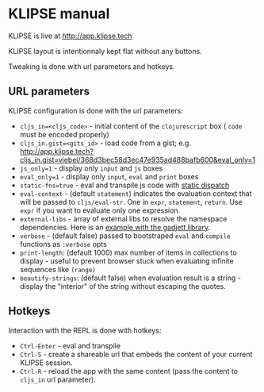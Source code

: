 # KLIPSE manual

KLIPSE is live at http://app.klipse.tech

KLIPSE layout is intentionnaly kept flat without any buttons.

Tweaking is done with url parameters and hotkeys.

## URL parameters

KLIPSE configuration is done with the url parameters:


* `cljs_in=<cljs_code>` - initial content of the `clojurescript` box ( `code` must be encoded properly)
* `cljs_in.gist=<gits_id>` - load code from a gist;  e.g. http://app.klipse.tech?cljs_in.gist=viebel/368d3bec58d3ec47e935ad488bafb600&eval_only=1
* `js_only=1` - display only `input` and `js` boxes
* `eval_only=1` - display only `input`, `eval` and `print` boxes
* `static-fns=true` - eval and transpile js code with [static dispatch](https://github.com/clojure/clojurescript/wiki/Compiler-Options#static-fns)
* `eval-context` - (default `statement`) indicates the evaluation context that will be passed to `cljs/eval-str`. One in `expr`, `statement`, `return`. Use `expr` if you want to evaluate only one expression.
* `external-libs` - array of external libs to resolve the namespace dependencies. Here is an [example with the gadjett library](http://app.klipse.tech/?cljs_in.gist=viebel/56695ae0360b8692255cc84115d37c6b&external-libs=[https://raw.githubusercontent.com/viebel/gadjett/master/src/]).
* `verbose` - (default false) passed to bootstraped `eval` and `compile` functions as `:verbose` opts
* `print-length`: (default 1000) max number of items in collections to display - useful to prevent browser stuck when evaluating infinite sequences like `(range)`
* `beautify-strings`: (default false) when evaluation result is a string - display the "interior" of the string without escaping the quotes.


## Hotkeys

Interaction with the REPL is done with hotkeys:


* `Ctrl-Enter` - eval and transpile
* `Ctrl-S` - create a shareable url that embeds the content of your current KLIPSE session.
* `Ctrl-R` - reload the app with the same content (pass the content to `cljs_in` url parameter).

